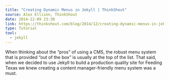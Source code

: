 ```yaml
---
title: "Creating Dynamic Menus in Jekyll | ThinkShout"
source: Alex Ellison, ThinkShout
date: 2014-12-09 23:30
link: https://thinkshout.com/blog/2014/12/creating-dynamic-menus-in-jekyll/
type: Tutorial
tool:
  - jekyll
---
```

When thinking about the “pros” of using a CMS, the robust menu system that is provided “out of the box” is usually at the top of the list. That said, when we decided to use Jekyll to build a production quality site for Feeding Texas we knew creating a content manager-friendly menu system was a must.





